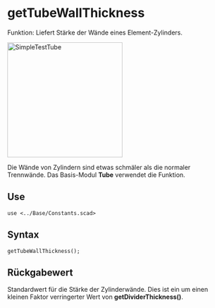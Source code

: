 # getTubeWallThickness

Funktion: Liefert Stärke der Wände eines Element-Zylinders.

<img width="261" alt="SimpleTestTube" src="https://user-images.githubusercontent.com/48654609/167317804-9f8d3200-190d-41e7-bd2a-7cd4dae81205.png">

Die Wände von Zylindern sind etwas schmäler als die normaler Trennwände. Das Basis-Modul __Tube__ verwendet die Funktion.

## Use
<pre><code>use &lt;../Base/Constants.scad&gt;</pre></code>

## Syntax
<pre><code>getTubeWallThickness();
</pre></code>

## Rückgabewert
Standardwert für die Stärke der Zylinderwände. Dies ist ein um einen kleinen Faktor verringerter Wert von __getDividerThickness()__.

